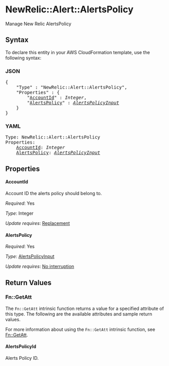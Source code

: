 # NewRelic::Alert::AlertsPolicy

Manage New Relic AlertsPolicy

## Syntax

To declare this entity in your AWS CloudFormation template, use the following syntax:

### JSON

<pre>
{
    "Type" : "NewRelic::Alert::AlertsPolicy",
    "Properties" : {
        "<a href="#accountid" title="AccountId">AccountId</a>" : <i>Integer</i>,
        "<a href="#alertspolicy" title="AlertsPolicy">AlertsPolicy</a>" : <i><a href="alertspolicyinput.md">AlertsPolicyInput</a></i>
    }
}
</pre>

### YAML

<pre>
Type: NewRelic::Alert::AlertsPolicy
Properties:
    <a href="#accountid" title="AccountId">AccountId</a>: <i>Integer</i>
    <a href="#alertspolicy" title="AlertsPolicy">AlertsPolicy</a>: <i><a href="alertspolicyinput.md">AlertsPolicyInput</a></i>
</pre>

## Properties

#### AccountId

Account ID the alerts policy should belong to.

_Required_: Yes

_Type_: Integer

_Update requires_: [Replacement](https://docs.aws.amazon.com/AWSCloudFormation/latest/UserGuide/using-cfn-updating-stacks-update-behaviors.html#update-replacement)

#### AlertsPolicy

_Required_: Yes

_Type_: <a href="alertspolicyinput.md">AlertsPolicyInput</a>

_Update requires_: [No interruption](https://docs.aws.amazon.com/AWSCloudFormation/latest/UserGuide/using-cfn-updating-stacks-update-behaviors.html#update-no-interrupt)

## Return Values

### Fn::GetAtt

The `Fn::GetAtt` intrinsic function returns a value for a specified attribute of this type. The following are the available attributes and sample return values.

For more information about using the `Fn::GetAtt` intrinsic function, see [Fn::GetAtt](https://docs.aws.amazon.com/AWSCloudFormation/latest/UserGuide/intrinsic-function-reference-getatt.html).

#### AlertsPolicyId

Alerts Policy ID.

